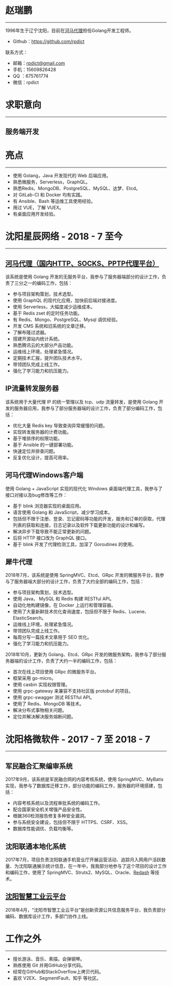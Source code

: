 # 赵瑞鹏

* * *
1996年生于辽宁沈阳，目前在[河马代理](https://www.hemadaili.com/)担任Golang开发工程师。

* Github：https://github.com/rpdict

联系方式：

* 邮箱：[rpdict@gmail.com](mailto:rpdict@gmail.com)
* 手机：15609826428
* QQ  ：675761774
* 微信：rpdict

# 求职意向

* * *

## 服务端开发

# 亮点

* * *

* 使用 Golang，Java 开发现代的 Web 后端应用。
* 熟悉微服务，Serverless，GraphQL。
* 熟悉Redis、MongoDB、PostgreSQL、MySQL、达梦、Etcd。
* 对 GitLab-CI 和 Docker 均有实践。
* 有 Ansible、Bash 等运维工具使用经验。
* 用过 VUE，了解 VUEX。
* 有桌面应用开发经验。

# 沈阳星辰网络 - 2018 - 7 至今

* * *



## [河马代理（国内HTTP、SOCKS、PPTP代理平台）](https://www.hemadaili.com/)

该系统是使用 Golang 开发的无服务平台，我参与了服务器端部分的设计工作，负责了三分之一的编码工作，包括：

* 参与项目架构策划，技术选型。
* 使用 GraphQL 的现代化应用，加快前后端对接进度。
* 使用 Serverless，大幅度减少运维成本。
* 基于 Redis zset 的定时任务功能。
* 有 Redis、Mongo、PostgreSQL、Mysql 调优经验。
* 开发 CMS 系统和旧系统的文章迁移。
* 了解布隆过滤器。
* 搭建开源站内统计系统。
* 熟悉腾讯云的大部分产品功能。
* 运维线上环境，处理紧急情况。
* 定期技术汇报，提升团队技术水平。
* 带领团队完成上线工作。
* 强化了学习能力和抗压能力。

## IP流量转发服务器

该系统用于大量代理 IP 的统一管理以及 tcp、udp 流量转发，是使用 Golang 开发的服务器应用，我参与了部分服务器端的设计工作，负责了部分编码工作，包括：

* 优化大量 Redis key 导致查询异常缓慢的问题。
* 实现转发服务器的计费功能。
* 基于堆排序的权限功能。
* 基于 Ansible 的一键部署功能。
* 快速定位并排查问题。
* 反复优化设计，提高可用率。

## 河马代理Windows客户端

使用 Golang + JavaScript 实现的现代化 Windows 桌面端代理工具，我参与了接口对接以及bug修改等工作：

* 基于 blink 浏览器实现的桌面应用。
* 语言使用 Golang 和 JavaScript，减少学习成本。
* 包括但不限于注册、登录、忘记密码等功能的开发，服务和订单的获取，代理列表的获取和连接，日志记录以及软件下载更新功能的设计和编写。
* 解决异步下载导致不能正常更新的问题。
* 后将 HTTP 接口改为 GraphQL 接口。
* 基于 blink 开发了代理检测工具，加深了 Goroutines 的使用。

## 犀牛代理

2018年7月，该系统是使用 SpringMVC、Etcd、GRpc 开发的微服务平台，我参与了服务器端大部分的设计工作，负责了大约全部的编码工作，包括：

* 参与项目架构策划，技术选型。
* 使用 Java， MySQL 和 Redis 构建 RESTful API。
* 自动化地构建镜像，在 Docker 上运行和管理容器。
* 使用了大量新鲜技术优化查询速度，包括但不限于 Redis、Lucene、ElasticSearch。
* 运维线上环境，处理紧急情况。
* 带领团队完成上线工作。
* 每周分写一篇技术文章用于 SEO 优化。
* 强化了学习能力和抗压能力。

2018年10月，更新为 Golang、Etcd、GRpc 开发的微服务架构，我参与了部分服务器端的设计工作，负责了大约一半的编码工作，包括：

* 首次在线上项目使用 GRpc 的微服务平台。
* 框架采用 go-micro。
* 使用 casbin 实现权限管理。
* 使用 grpc-gateway 来兼容不支持社区版 protobuf 的项目。
* 使用 grpc-swagger 测试 RESTful API。
* 使用了 Redis、MongoDB 等技术。
* 解决分布式事物相关问题。
* 定位并解决解决服务熔断问题。

# 沈阳格微软件 - 2017 - 7 至 2018 - 7

* * *

## 军民融合汇聚编审系统

2017年9月，该系统是军民融合网的内容考核系统，使用 SpringMVC、MyBatis 实现，我参与了数据库迁移工作，部分功能的编码工作，服务器的环境搭建，包括：

* 内容考核系统以及流程审批系统的编码工作。
* 配合国家安全机关增强产品安全性。
* 根据360检测报告修复多种安全漏洞。
* 参与系统安全建设，包括但不限于 HTTPS、CSRF、XSS。
* 数据库性能调优、负载均衡等。

## 沈阳联通本地化系统

2017年7月，项目负责沈阳联通手机营业厅开展运营活动、追踪月入网用户活跃数量、为沈阳联通展示统计信息，在一年中，我我部分地参与了这个项目的设计工作和编码工作，使用了 SpringMVC、Struts2、MySQL、Oracle、[Redash](https://redash.io/) 等技术。

## [沈阳智慧工业云平台](http://www.gytaobao.cn:9292/)

2018年4月，“沈阳市智慧工业云平台”是创新资源公共信息服务平台，我负责部分编码、数据库设计工作，多部门协作上线。



# 工作之外

* * *

* 擅长游泳、音乐、素描，会弹钢琴。
* 熟练使用 Git 并用GitHub分享代码。
* 经常在GitHub和StackOverflow上拷贝代码。
* 喜欢 V2EX、SegmentFault、知乎 等社区。

